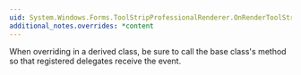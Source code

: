 ```yaml
---
uid: System.Windows.Forms.ToolStripProfessionalRenderer.OnRenderToolStripStatusLabelBackground(System.Windows.Forms.ToolStripItemRenderEventArgs)
additional_notes.overrides: *content
---
```


<p>When overriding <xref href="System.Windows.Forms.ToolStripProfessionalRenderer.OnRenderToolStripStatusLabelBackground(System.Windows.Forms.ToolStripItemRenderEventArgs)"></xref> in a derived class, be sure to call the base class's <xref href="System.Windows.Forms.ToolStripProfessionalRenderer.OnRenderToolStripStatusLabelBackground(System.Windows.Forms.ToolStripItemRenderEventArgs)"></xref> method so that registered delegates receive the event.</p>


